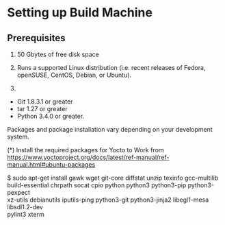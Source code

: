 # Setting up Build Machine

## Prerequisites

1. 50 Gbytes of free disk space

2. Runs a supported Linux distribution (i.e. recent releases of Fedora, openSUSE, CentOS, Debian, or Ubuntu). 

3. 

- Git 1.8.3.1 or greater
- tar 1.27 or greater
- Python 3.4.0 or greater.

Packages and package installation vary depending on your development system.

(*) Install the required packages for Yocto to Work from
        https://www.yoctoproject.org/docs/latest/ref-manual/ref-manual.html#ubuntu-packages

$ sudo apt-get install gawk wget git-core diffstat unzip texinfo gcc-multilib \
    build-essential chrpath socat cpio python python3 python3-pip python3-pexpect \
    xz-utils debianutils iputils-ping python3-git python3-jinja2 libegl1-mesa libsdl1.2-dev \
    pylint3 xterm